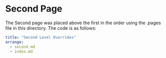 # Second Page

The Second page was placed above the first in the order using the .pages file in this directory. The code is as follows:

```yaml
title: "Second Level Overrides"
arrange:
  - second.md
  - index.md
```
